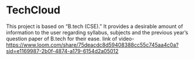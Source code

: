 # TechCloud
This project is based on “B.tech (CSE).” It provides a desirable amount of information to the user regarding syllabus, subjects and the previous year’s question paper of B.tech for their ease.
link of video- https://www.loom.com/share/75deacdc8d59408388cc55c745aa4c0a?sid=e1169987-2b0f-4874-a179-6154d2a05012

